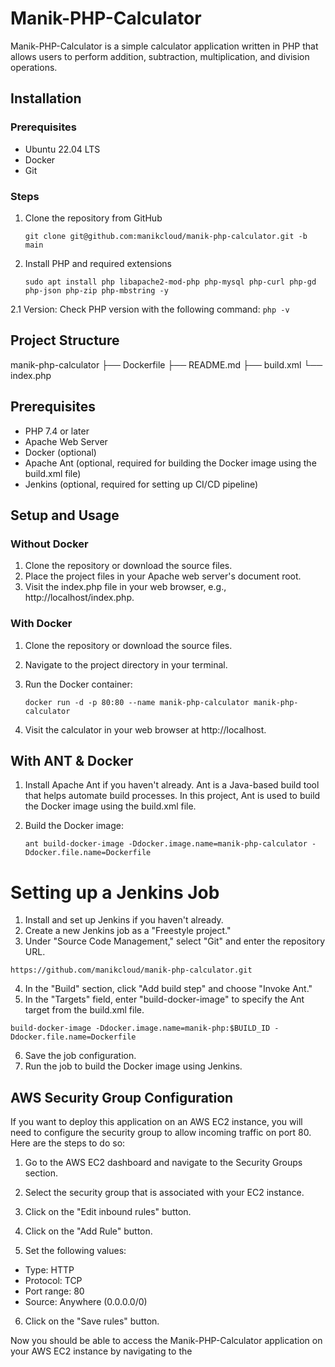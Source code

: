 # Manik-PHP-Calculator

Manik-PHP-Calculator is a simple calculator application written in PHP that allows users to perform addition, subtraction, multiplication, and division operations.

## Installation

### Prerequisites
- Ubuntu 22.04 LTS
- Docker
- Git

### Steps

1. Clone the repository from GitHub
    ```
    git clone git@github.com:manikcloud/manik-php-calculator.git -b main
    ```
2. Install PHP and required extensions
    ```
    sudo apt install php libapache2-mod-php php-mysql php-curl php-gd php-json php-zip php-mbstring -y
    ```
2.1 Version: Check PHP version with the following command:
    ```
    php -v
    ```

## Project Structure

manik-php-calculator
├── Dockerfile
├── README.md
├── build.xml
└── index.php

## Prerequisites

- PHP 7.4 or later
- Apache Web Server
- Docker (optional)
- Apache Ant (optional, required for building the Docker image using the build.xml file)
- Jenkins (optional, required for setting up CI/CD pipeline)

## Setup and Usage

### Without Docker

1. Clone the repository or download the source files.
2. Place the project files in your Apache web server's document root.
3. Visit the index.php file in your web browser, e.g., http://localhost/index.php.

### With Docker

1. Clone the repository or download the source files.
2. Navigate to the project directory in your terminal.


3. Run the Docker container:
    ```
    docker run -d -p 80:80 --name manik-php-calculator manik-php-calculator
    ```
4. Visit the calculator in your web browser at http://localhost.

## With ANT & Docker

1. Install Apache Ant if you haven't already. Ant is a Java-based build tool that helps automate build processes. In this project, Ant is used to build the Docker image using the build.xml file.

2. Build the Docker image:
    ```
    ant build-docker-image -Ddocker.image.name=manik-php-calculator -Ddocker.file.name=Dockerfile
    ```

# Setting up a Jenkins Job

1. Install and set up Jenkins if you haven't already.
2. Create a new Jenkins job as a "Freestyle project."
3. Under "Source Code Management," select "Git" and enter the repository URL.

```
https://github.com/manikcloud/manik-php-calculator.git

```
4. In the "Build" section, click "Add build step" and choose "Invoke Ant."
5. In the "Targets" field, enter "build-docker-image" to specify the Ant target from the build.xml file.

``` 
build-docker-image -Ddocker.image.name=manik-php:$BUILD_ID -Ddocker.file.name=Dockerfile

```
6. Save the job configuration.
7. Run the job to build the Docker image using Jenkins.

## AWS Security Group Configuration

If you want to deploy this application on an AWS EC2 instance, you will need to configure the security group to allow incoming traffic on port 80. Here are the steps to do so:

1. Go to the AWS EC2 dashboard and navigate to the Security Groups section.

2. Select the security group that is associated with your EC2 instance.

3. Click on the "Edit inbound rules" button.

4. Click on the "Add Rule" button.

5. Set the following values:

- Type: HTTP
- Protocol: TCP
- Port range: 80
- Source: Anywhere (0.0.0.0/0)

6. Click on the "Save rules" button.

Now you should be able to access the Manik-PHP-Calculator application on your AWS EC2 instance by navigating to the

